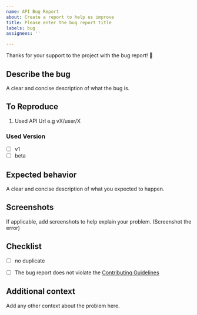 ```yaml
---
name: API Bug Report
about: Create a report to help us improve
title: Please enter the bug report title
labels: bug
assignees: ''

---
```


Thanks for your support to the project with the bug report! 🐛

## Describe the bug
A clear and concise description of what the bug is.

## To Reproduce
1. Used API Url e.g vX/user/X
### Used Version
- [ ] v1
- [ ] beta 
<!--
- [ ] canary
-->


## Expected behavior
A clear and concise description of what you expected to happen.

## Screenshots
If applicable, add screenshots to help explain your problem. (Screenshot the error)

## Checklist
- [ ] no duplicate 
- [ ] The bug report does not violate the [Contributing Guidelines](https://github.com/disweb/.github/CONTRIBUTING.md)


## Additional context
Add any other context about the problem here.
